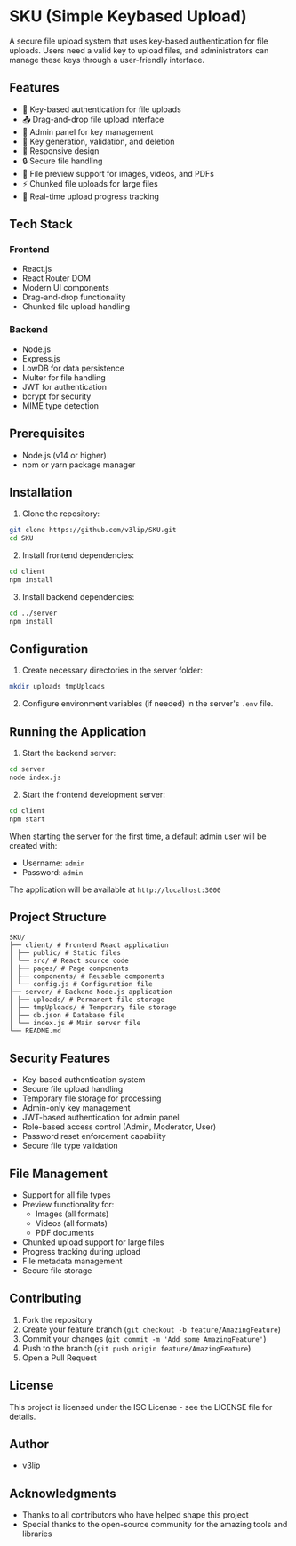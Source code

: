 # SKU (Simple Keybased Upload)

A secure file upload system that uses key-based authentication for file uploads. Users need a valid key to upload files, and administrators can manage these keys through a user-friendly interface.

## Features

- 🔐 Key-based authentication for file uploads
- 📤 Drag-and-drop file upload interface
- 👥 Admin panel for key management
- 🔑 Key generation, validation, and deletion
- 📱 Responsive design
- 🔒 Secure file handling
- 📁 File preview support for images, videos, and PDFs
- ⚡ Chunked file uploads for large files
- 🔄 Real-time upload progress tracking

## Tech Stack

### Frontend
- React.js
- React Router DOM
- Modern UI components
- Drag-and-drop functionality
- Chunked file upload handling

### Backend
- Node.js
- Express.js
- LowDB for data persistence
- Multer for file handling
- JWT for authentication
- bcrypt for security
- MIME type detection

## Prerequisites

- Node.js (v14 or higher)
- npm or yarn package manager

## Installation

1. Clone the repository:
```bash
git clone https://github.com/v3lip/SKU.git
cd SKU
```

2. Install frontend dependencies:
```bash
cd client
npm install
```

3. Install backend dependencies:
```bash
cd ../server
npm install
```

## Configuration

1. Create necessary directories in the server folder:
```bash
mkdir uploads tmpUploads
```

2. Configure environment variables (if needed) in the server's `.env` file.

## Running the Application

1. Start the backend server:
```bash
cd server
node index.js
```

2. Start the frontend development server:
```bash
cd client
npm start
```

When starting the server for the first time, a default admin user will be created with:
- Username: `admin`
- Password: `admin`

The application will be available at `http://localhost:3000`

## Project Structure
```
SKU/
├── client/ # Frontend React application
│ ├── public/ # Static files
│ └── src/ # React source code
│ ├── pages/ # Page components
│ ├── components/ # Reusable components
│ └── config.js # Configuration file
├── server/ # Backend Node.js application
│ ├── uploads/ # Permanent file storage
│ ├── tmpUploads/ # Temporary file storage
│ ├── db.json # Database file
│ └── index.js # Main server file
└── README.md
```


## Security Features

- Key-based authentication system
- Secure file upload handling
- Temporary file storage for processing
- Admin-only key management
- JWT-based authentication for admin panel
- Role-based access control (Admin, Moderator, User)
- Password reset enforcement capability
- Secure file type validation

## File Management

- Support for all file types
- Preview functionality for:
  - Images (all formats)
  - Videos (all formats)
  - PDF documents
- Chunked upload support for large files
- Progress tracking during upload
- File metadata management
- Secure file storage

## Contributing

1. Fork the repository
2. Create your feature branch (`git checkout -b feature/AmazingFeature`)
3. Commit your changes (`git commit -m 'Add some AmazingFeature'`)
4. Push to the branch (`git push origin feature/AmazingFeature`)
5. Open a Pull Request

## License

This project is licensed under the ISC License - see the LICENSE file for details.

## Author

- v3lip

## Acknowledgments

- Thanks to all contributors who have helped shape this project
- Special thanks to the open-source community for the amazing tools and libraries

